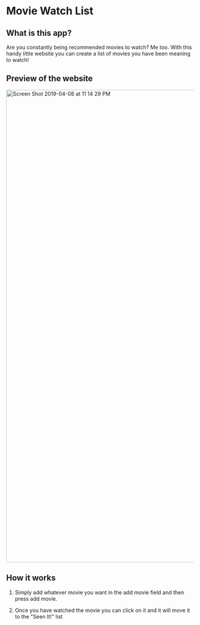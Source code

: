 # Movie Watch List
 
 ## What is this app?
 Are you constantly being recommended movies to watch? Me too. With this handy little website you can create a list of movies you have been meaning to watch! 
 
 ## Preview of the website
 <img width="1269" alt="Screen Shot 2019-04-08 at 11 14 29 PM" src="https://user-images.githubusercontent.com/20998910/55771002-5a490b80-5a54-11e9-831c-6b6668588bb5.png">


## How it works

1. Simply add whatever movie you want in the add movie field and then press add movie. 

2. Once you have watched the movie you can click on it and it will move it to the "Seen It!" list